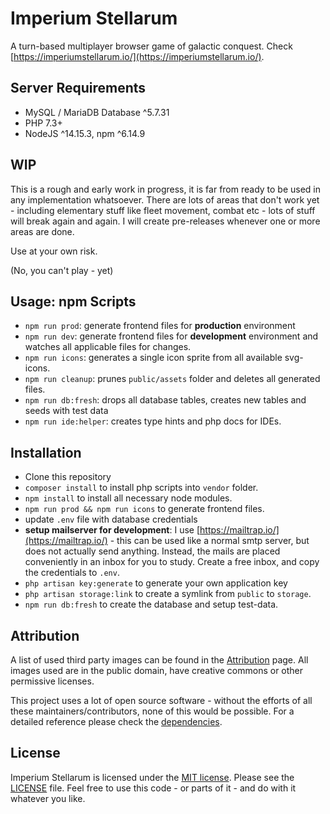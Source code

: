 # Imperium Stellarum

A turn-based multiplayer browser game of galactic conquest. Check [https://imperiumstellarum.io/](https://imperiumstellarum.io/).

## Server Requirements

* MySQL / MariaDB Database ^5.7.31
* PHP 7.3+
* NodeJS ^14.15.3, npm ^6.14.9

## WIP

This is a rough and early work in progress, it is far from ready to be used in any implementation whatsoever. 
There are lots of areas that don't work yet - including elementary stuff like fleet movement, combat etc - lots of stuff will break again and again. 
I will create pre-releases whenever one or more areas are done.
 
Use at your own risk. 

(No, you can't play - yet)

## Usage: npm Scripts

* `npm run prod`: generate frontend files for **production** environment 
* `npm run dev`: generate frontend files for **development** environment and watches all applicable files for changes.
* `npm run icons`: generates a single icon sprite from all available svg-icons.
* `npm run cleanup`: prunes `public/assets` folder and deletes all generated files.
* `npm run db:fresh`: drops all database tables, creates new tables and seeds with test data
* `npm run ide:helper`: creates type hints and php docs for IDEs.

## Installation
- Clone this repository
- `composer install` to install php scripts into `vendor` folder.
- `npm install` to install all necessary node modules.
- `npm run prod && npm run icons` to generate frontend files.
- update `.env` file with database credentials
- **setup mailserver for development**: I use [https://mailtrap.io/](https://mailtrap.io/) - this can be used like a normal smtp server, but does not actually send anything. Instead, the mails are placed conveniently in an inbox for you to study. Create a free inbox, and copy the credentials to `.env`.
- `php artisan key:generate` to generate your own application key
- `php artisan storage:link` to create a symlink from `public` to `storage`.
- `npm run db:fresh` to create the database and setup test-data.
 

## Attribution

A list of used third party images can be found in the [Attribution](./ATTRIBUTION.md) page. All images used are in the public domain, have creative commons or other permissive licenses. 

This project uses a lot of open source software - without the efforts of all these maintainers/contributors, none of this would be possible. For a detailed reference please check the [dependencies](./package.json).

## License

Imperium Stellarum is licensed under the [MIT license](https://opensource.org/licenses/MIT). Please see the [LICENSE](./LICENSE) file. Feel free to use this code - or parts of it - and do with it whatever you like.
